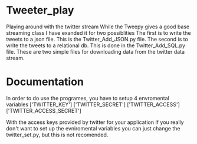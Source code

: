 # Tweeter_play
Playing around with the twitter stream
While the Tweepy gives a good base streaming class I have exanded it for two possiblities
The first is to write the tweets to a json file. This is the Twitter_Add_JSON.py file.
The second is to write the tweets to a relational db. This is done in the Twitter_Add_SQL.py file.
These are two simple files for downloading data from the twitter data stream.

# Documentation
In order to do use the programes, you have to setup 4 envromental variables
['TWITTER_KEY']
['TWITTER_SECRET']
['TWITTER_ACCESS']
['TWITTER_ACCESS_SECRET']

With the access keys provided by twitter for your application
If you really don't want to set up the evniromental variables you can just change the twitter_set.py, but this is not recomended.
